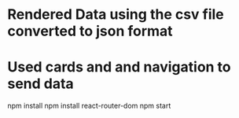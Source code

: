 # Rendered Data using the csv file converted to json format 


# Used cards and and navigation to send data 

npm install 
npm install react-router-dom
npm start